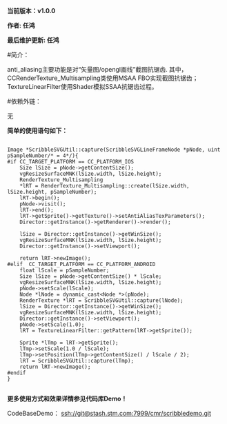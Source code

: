 **当前版本：v1.0.0**

**作者:    		任鸿**

**最后维护更新:  	任鸿**

#简介：

anti_aliasing主要功能是对“矢量图/opengl画线”截图抗锯齿.
其中，CCRenderTexture_Multisampling类使用MSAA FBO实现截图抗锯齿；TextureLinearFilter使用Shader模拟SSAA抗锯齿过程。


#依赖外链：

无


**简单的使用语句如下：**

```

Image *ScribbleSVGUtil::capture(ScribbleSVGLineFrameNode *pNode, uint pSampleNumber/* = 4*/){
#if CC_TARGET_PLATFORM == CC_PLATFORM_IOS
    Size lSize = pNode->getContentSize();
    vgResizeSurfaceMNK(lSize.width, lSize.height);
    RenderTexture_Multisampling
    *lRT = RenderTexture_Multisampling::create(lSize.width, lSize.height, pSampleNumber);
    lRT->begin();
    pNode->visit();
    lRT->end();
    lRT->getSprite()->getTexture()->setAntiAliasTexParameters();
    Director::getInstance()->getRenderer()->render();
    
    lSize = Director::getInstance()->getWinSize();
    vgResizeSurfaceMNK(lSize.width, lSize.height);
    Director::getInstance()->setViewport();
    
    return lRT->newImage();
#elif  CC_TARGET_PLATFORM == CC_PLATFORM_ANDROID
    float lScale = pSampleNumber;
    Size lSize = pNode->getContentSize() * lScale;
    vgResizeSurfaceMNK(lSize.width, lSize.height);
    pNode->setScale(lScale);
    Node *lNode = dynamic_cast<Node *>(pNode);
    RenderTexture *lRT = ScribbleSVGUtil::capture(lNode);
    lSize = Director::getInstance()->getWinSize();
    vgResizeSurfaceMNK(lSize.width, lSize.height);
    Director::getInstance()->setViewport();
    pNode->setScale(1.0);
    lRT = TextureLinearFilter::getPattern(lRT->getSprite());
    
    Sprite *lTmp = lRT->getSprite();
    lTmp->setScale(1.0 / lScale);
    lTmp->setPosition(lTmp->getContentSize() / lScale / 2);
    lRT = ScribbleSVGUtil::capture(lTmp);
    return lRT->newImage();
#endif
}
		
```

**更多使用方式和效果详情参见代码库Demo！**

CodeBaseDemo：  [ssh://git@stash.stm.com:7999/cmr/scribbledemo.git](ssh://git@stash.stm.com:7999/cmr/scribbledemo.git)